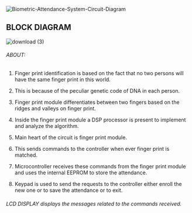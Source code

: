 ![Biometric-Attendance-System-Circuit-Diagram](https://user-images.githubusercontent.com/70833253/155769361-d74dd129-84db-41cf-b74a-9743a1b70449.jpg)


## BLOCK DIAGRAM 

![download (3)](https://user-images.githubusercontent.com/70833253/155834352-0f225dd8-23e0-474a-8e25-c9a16ea7155f.jpg)

###### ABOUT:
1) Finger print identification is based on the fact that no two persons will have the same finger print in this world. 

2) This is because of the peculiar genetic code of DNA in each person. 

3) Finger print module differentiates between two fingers based on the ridges and valleys on finger print. 

4) Inside the finger print module a DSP processor is present to implement and analyze the algorithm.

5) Main heart of the circuit is finger print module. 

6) This sends commands to the controller when ever finger print is matched. 

7) Microcontroller receives these commands from the finger print module and uses the internal EEPROM to store the attendance. 

8) Keypad is used to send the requests to the controller either enroll the new one or to save the attendance or to exit.


###### LCD DISPLAY displays the messages related to the commands received.